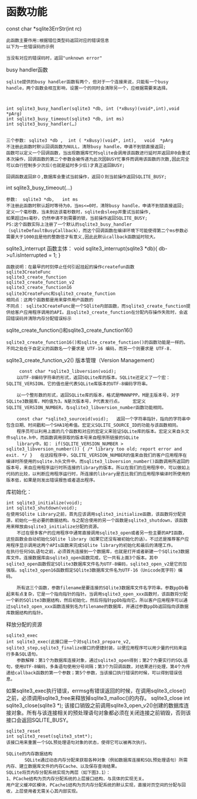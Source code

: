 # 函数功能

const char *sqlite3ErrStr(int rc)


	此函数主要作用:根据错位类型码返回对应的错误信息
	以下为一些错误码的示例

	当没有对应的错误码时，返回"unknown error"

busy handler函数

	sqlite提供的busy handler函数有两个，但对于一个连接来说，只能有一个busy handle，两个函数会相互影响，设置一个的同时会清除另一个，应根据需要来选择。



	int sqlite3_busy_handler(sqlite3 *db, int (*xBusy)(void*,int),void *pArg)
	int sqlite3_busy_timeout(sqlite3 *db, int ms)
    int sqlite3_busy_handler(…)


	三个参数: sqlite3 *db ,  int ( *xBusy)(void*, int),   void  *pArg
	不注册此函数时默认回调函数为NULL，清除busy handle，申请不到锁直接返回;
	函数可以定义一个回调函数，当出现数据库忙时sqlite会调用该函数进行延时并返回非0会重试本次操作，回调函数的第二个参数会被传递为此次因BUSY忙事件而调用该函数的次数,因此完全可以自行控制多少次后(也就是延时多少后)才真正返回BUSY;

	回调函数返回非０,数据库会重试当前操作，返回０则当前操作返回SQLITE_BUSY;


int sqlite3_busy_timeout(…)

	参数:  sqlite3 *db,   int ms
	不注册此函数时默认超时等待为0，当ms<=0时，清除busy handle，申请不到锁直接返回;
	定义一个毫秒数，当未到达该毫秒数时，sqlite会sleep并重试当前操作,
	如果超过ms毫秒，仍然申请不到需要的锁，当前操作返回SQLITE_BUSY;
	PS:这个函数实际上注册了一个默认的sqlite3_busy_handler（sqliteDefaultBusyCallback），而这个回调函数在编译环境下可能使得第二个ms参数必需要大于1000且是他的整数倍才有意义,因此此默认callback函数延时较大。



sqlite3_interrupt
	函数主体：
void sqlite3_interrupt(sqlite3 *db){			 db->u1.isInterrupted = 1;
}

	函数说明：在最早的时刻停止任何引起挂起的操作createfun函数
	sqlite3CreateFunc
	sqlite3_create_function
	sqlite3_create_function_v2
	sqlite3_create_function16
    sqlite3CreateFunc和sqlite3_create_function
	相同点：这两个函数都是用来穿件用户函数的
	不同点： sqlite3CreateFunc是一个SQlite内部函数，而sqlite3_create_function提供给客户应用程序调用的API。且sqlite3_create_function在分配内存操作失败时，会返回错误码并清除内存分配错误标示
sqlite_create_function()和sqlite3_create_function16()

	sqlite3_create_function16()和sqlite_create_function()的函数功能是一样的。
	不同之处在于自定义的函数名一个要求是 UTF-16 编码，而另一个则要求是 UTF-8.
sqlite3_create_function_v2()
    版本管理（Version Management）

         const char *sqlite3_libversion(void);
        以UTF-8编码字符串的形式，返回SQLite库的版本。SQLite还定义了一个宏：SQLITE_VERSION，它的值也是代表SQLite库版本的UTF-8编码字符串。

	    以一个整形数的形式，返回SQLite库的版本，格式是MNNNPPP。M是主版本号，对于SQLite3数据库，M的值为3。N是次版本号，P代表发行点。	  宏定义SQLITE_VERSION_NUMBER，与sqlite3_libversion_number函数功能相同。

	    const char *sqlite3_sourceid(void);   返回一个字符串指针，指向的字符串中包含日期、时间戳和一个SHA1哈希值。宏定义SQLITE_SOURCE_ID的功能与该函数相同。
	    程序员可以利用上面的几个函数和对应的宏定义来验证SQLite库的版本。宏定义来自头文件sqlite.h中，而函数调用获取的版本号来自程序所链接的SQLite
	    library中。如：	if(SQLITE_VERSION_NUMBER > sqlite3_libversion_number()) { /* library too old; report error and exit. */ }   在这段程序中，SQLITE_VERSION_NUMBER的值来自我们的客户应用程序在编译时所使用的sqlite.h头文件中。而sqlite3_libversion_number()函数调用所返回的版本号，来自应用程序运行时所连接的library的版本。所以在我们的应用程序中，可以做如上代码的比较，以判断应用程序运行时，所连接的library是否比我们的应用程序编译时所使用的版本低，如果是则发出错误报告或者退出程序。


库初始化：

	int sqlite3_initialize(void);
	int sqlite3_shutdown(void);
	在使用SQlite Library之前，首先应该调用sqlite3_initialize函数，该函数将分配资源，初始化一些必要的数据结构。与之配合使用的另一个函数是sqlite3_shutdown，该函数用来释放由sqlite3_initialize分配的资源。
	    不过在很多客户的应用程序中通常直接调用sqlite3_open或者另一些主要的API函数，这些函数会自动初始化SQlite library（如果它还没有被初始化的话）。不过还是推荐客户应用程序显示调用这两个APIs函数来完成SQlite library的初始化和最后的清理工作。	                           在执行任何SQL语句之前，必须首先连接到一个数据库，也就是打开或者新建一个SQlite3数据库文件。连接数据库由sqlite3_open函数完成，它一共有上面3个版本。其中 sqlite3_open函数假定SQlite3数据库文件名为UTF-8编码，sqlite3_open_v2是它的加强版。sqlite3_open16函数假定SQlite3数据库文件名为UTF-16（Unicode宽字符）编码。

	    所有这三个函数，参数filename是要连接的SQlite3数据库文件名字符串。参数ppDb看起来有点复杂，它是一个指向指针的指针。当调用sqlite3_open_xxx函数时，该函数将分配一个新的SQlite3数据结构，然后初始化，然后将指针ppDb指向它。所以客户应用程序可以通过sqlite3_open_xxx函数连接到名为filename的数据库，并通过参数ppDb返回指向该数据库数据结构的指针。


释放分配的资源

	sqlite3_exec
	int sqlite3_exec(此接口是一个对sqlite3_prepare_v2, sqlite3_step,sqlite3_finalize接口的便捷封装，以便应用程序可以用少量的代码来运行多条SQL语句。
        参数解释：第1个为数据库连接对象，通过sqlite3_open得到；第2个为要实行的SQL语句，使用UTF-8编码，多条语句使用分号间隔；第3个为回调函数，对结果进行处理，第4个为传递给callback函数的第一个参数；第5个参数，当该接口执行错误的时候，可以得到错误信息。
如果sqlite3_exec执行错误，errmsg有错误返回的时候，在调用sqlite3_close()之前，必须调用sqlite3_free来释放掉sqlite3_malloc()的内存。
	sqlite3_close
	int sqlite3_close(sqlite3 *);
	该接口销毁之前调用sqlite3_open_v2()创建的数据库连接对象。所有与该连接相关的预处理语句对象都必须在关闭连接之前销毁，否则该接口会返回SQLITE_BUSY。

	sqlite3_reset
	int sqlite3_reset(sqlite3_stmt*);
	该接口用来重置一个SQL预处理语句对象的状态，使得它可以被再次执行。

	SQLite的内存数据结构
	       SQLite通过动态内存分配来获取各种对象（例如数据库连接和SQL预处理语句）所需内存、建立数据库文件的内存Cache、以及保存查询结果。
	SQLite将页内存分配系统实现为两层（如下图3.1）：
	1、PCache结构为页内存分配系统的上层接口结构，与具体的实现无关。
	用户定义缓冲区模块，PCache1结构为页内存分配系统的默认实现，直接对页空间的分配与回收，上层使用者无需关心其内部实现。
